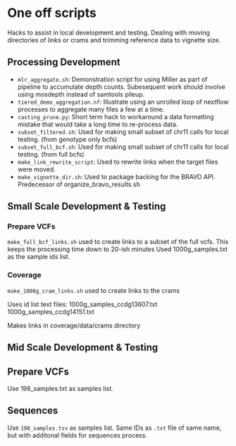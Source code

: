 # One off scripts
Hacks to assist in local development and testing.
Dealing with moving directories of links or crams and trimming reference data to vignette size.

## Processing Development 
- `mlr_aggregate.sh`: Demonstration script for using Miller as part of pipeline to accumulate depth counts.
    Subesequent work should involve using mosdepth instead of samtools pileup.
- `tiered_demo_aggregation.nf`: Illustrate using an unrolled loop of nextflow processes to aggregate many files a few at a time.
- `casting_prune.py`: Short term hack to workaround a data formatting mistake that would take a long time to re-process data.
- `subset_filtered.sh`: Used for making small subset of chr11 calls for local testing. (from genotype only bcfs)
- `subset_full_bcf.sh`: Used for making small subset of chr11 calls for local testing. (from full bcfs)
- `make_link_rewrite_script`: Used to rewrite links when the target files were moved.
- `make_vignette_dir.sh`: Used to package backing for the BRAVO API. Predecessor of organize_bravo_results.sh

## Small Scale Development & Testing
### Prepare VCFs
`make_full_bcf_links.sh` used to create links to a subset of the full vcfs.
This keeps the processing time down to 20-ish minutes
Used 1000g_samples.txt as the sample ids list.

### Coverage
`make_1000g_cram_links.sh` used to create links to the crams 

Uses id list text files:
1000g_samples_ccdg13607.txt
1000g_samples_ccdg14151.txt

Makes links in coverage/data/crams directory

## Mid Scale Development & Testing

## Prepare VCFs
Use 198_samples.txt as samples list.

## Sequences
Use `198_samples.tsv` as samples list.  Same IDs as `.txt` file of same name, but with additonal fields for sequences process.

